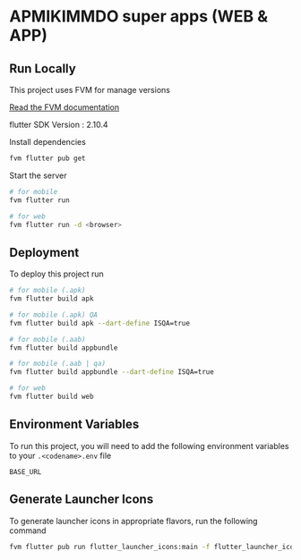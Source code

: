 
# APMIKIMMDO super apps (WEB & APP)

## Run Locally

This project uses FVM for manage versions

[Read the FVM documentation](https://fvm.app)

flutter SDK Version : 2.10.4

Install dependencies

```sh
fvm flutter pub get
```

Start the server

```sh
# for mobile
fvm flutter run 
```

```sh
# for web
fvm flutter run -d <browser>
```


## Deployment

To deploy this project run

```sh
# for mobile (.apk)
fvm flutter build apk 
```

```sh
# for mobile (.apk) QA
fvm flutter build apk --dart-define ISQA=true
```

```sh
# for mobile (.aab)
fvm flutter build appbundle 
```

```sh
# for mobile (.aab | qa)
fvm flutter build appbundle --dart-define ISQA=true
```

```sh
# for web
fvm flutter build web 
```


## Environment Variables

To run this project, you will need to add the following environment variables to your `.<codename>.env` file

`BASE_URL`

## Generate Launcher Icons

To generate launcher icons in appropriate flavors, run the following command

```sh
fvm flutter pub run flutter_launcher_icons:main -f flutter_launcher_icons*
```